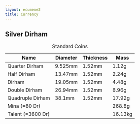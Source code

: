 ```yaml
---
layout: ecumene2
title: Currency
---
```


## Silver Dirham

<table>
	<caption>Standard Coins</caption>
	<thead>
		<tr>
			<th>Name</th>
			<th>Diameter</th>
			<th>Thickness</th>
			<th>Mass</th>
		</tr>
	</thead>
	<tbody>
		<tr>
			<td>Quarter Dirham</td>
			<td>9.525mm</td>
			<td>1.52mm</td>
			<td>1.12g</td>
		</tr>
		<tr>
			<td>Half Dirham</td>
			<td>13.47mm</td>
			<td>1.52mm</td>
			<td>2.24g</td>
		</tr>
		<tr>
			<td>Dirham</td>
			<td>19.05mm</td>
			<td>1.52mm</td>
			<td>4.48g</td>
		</tr>
		<tr>
			<td>Double Dirham</td>
			<td>26.94mm</td>
			<td>1.52mm</td>
			<td>8.96g</td>
		</tr>
		<tr>
			<td>Quadruple Dirham</td>
			<td>38.1mm</td>
			<td>1.52mm</td>
			<td>17.92g</td>
		</tr>
		<tr>
			<td>Mina (=60 Dr)</td>
			<td></td>
			<td></td>
			<td>268.8g</td>
		</tr>
		<tr>
			<td>Talent (=3600 Dr)</td>
			<td></td>
			<td></td>
			<td>16.13kg</td>
		</tr>
	</tbody>
</table>